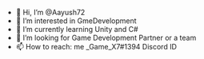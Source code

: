 - 👋 Hi, I’m @Aayush72
- 👀 I’m interested in GmeDevelopment
- 🌱 I’m currently learning Unity and C#
- 💞️ I’m looking for Game Development Partner or a team
- 📫 How to reach: me _Game_X7#1394 Discord ID

<!---
Aayush72/Aayush72 is a ✨ special ✨ repository because its `README.md` (this file) appears on your GitHub profile.
You can click the Preview link to take a look at your changes.
--->

